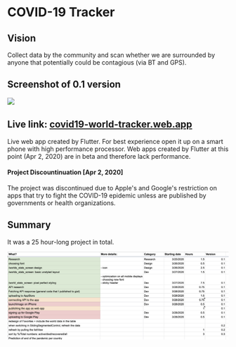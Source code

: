 # COVID-19 Tracker

## Vision

Collect data by the community and scan whether we are surrounded by anyone that potentially could be contagious (via BT and GPS). 


## Screenshot of 0.1 version


<img src="README/screenshot.png" width="400" />

## Live link: [covid19-world-tracker.web.app](https://covid19-world-tracker.web.app)
Live web app created by Flutter. For best experience open it up on a smart phone with high performance processor. Web apps created by Flutter at this point (Apr 2, 2020) are in beta and therefore lack performance.

#### Project Discountinuation [Apr 2, 2020] 
The project was discontinued due to Apple's and Google's restriction on apps that try to fight the COVID-19 epidemic unless are published by governments or health organizations.

## Summary
It was a 25 hour-long project in total.

![](README/project_hours.png)


 
